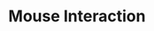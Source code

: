 ---
title: "Mouse Interaction"
description: "Mouse interaction with a shader."
pubDate: "2022-01-01"
updateDate: "2022-01-01"
heroImage: './assets/14.png'
shader:
    src: "mouse_interaction/mouse_interaction.frag"
---